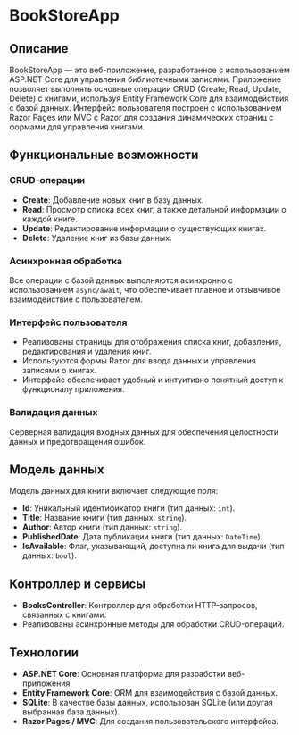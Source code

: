 # BookStoreApp

## Описание

BookStoreApp — это веб-приложение, разработанное с использованием ASP.NET Core для управления библиотечными записями. Приложение позволяет выполнять основные операции CRUD (Create, Read, Update, Delete) с книгами, используя Entity Framework Core для взаимодействия с базой данных. Интерфейс пользователя построен с использованием Razor Pages или MVC с Razor для создания динамических страниц с формами для управления книгами.

## Функциональные возможности

### CRUD-операции
- **Create**: Добавление новых книг в базу данных.
- **Read**: Просмотр списка всех книг, а также детальной информации о каждой книге.
- **Update**: Редактирование информации о существующих книгах.
- **Delete**: Удаление книг из базы данных.

### Асинхронная обработка
Все операции с базой данных выполняются асинхронно с использованием `async/await`, что обеспечивает плавное и отзывчивое взаимодействие с пользователем.

### Интерфейс пользователя
- Реализованы страницы для отображения списка книг, добавления, редактирования и удаления книг.
- Используются формы Razor для ввода данных и управления записями о книгах.
- Интерфейс обеспечивает удобный и интуитивно понятный доступ к функционалу приложения.

### Валидация данных
Серверная валидация входных данных для обеспечения целостности данных и предотвращения ошибок.

## Модель данных

Модель данных для книги включает следующие поля:
- **Id**: Уникальный идентификатор книги (тип данных: `int`).
- **Title**: Название книги (тип данных: `string`).
- **Author**: Автор книги (тип данных: `string`).
- **PublishedDate**: Дата публикации книги (тип данных: `DateTime`).
- **IsAvailable**: Флаг, указывающий, доступна ли книга для выдачи (тип данных: `bool`).

## Контроллер и сервисы

- **BooksController**: Контроллер для обработки HTTP-запросов, связанных с книгами.
- Реализованы асинхронные методы для обработки CRUD-операций.

## Технологии

- **ASP.NET Core**: Основная платформа для разработки веб-приложения.
- **Entity Framework Core**: ORM для взаимодействия с базой данных.
- **SQLite**: В качестве базы данных, использован SQLite (или другая выбранная база данных).
- **Razor Pages / MVC**: Для создания пользовательского интерфейса.
